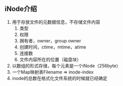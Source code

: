 ## iNode介绍
1. 用于存放文件的元数据信息，不存储文件内容
   1. 类型
   2. 权限
   3. 拥有者，owner，group owner
   4. 创建时间，ctime，mtime，atime
   5. 连接数
   6. 文件内容所在的位置（磁盘块）
2. 以数组的形式存储，每个元素是一个iNode（256byte）
3. 一个Map映射表Filename => inode-index
4. inode的总数在格式化文件系统的时候就已经确定

